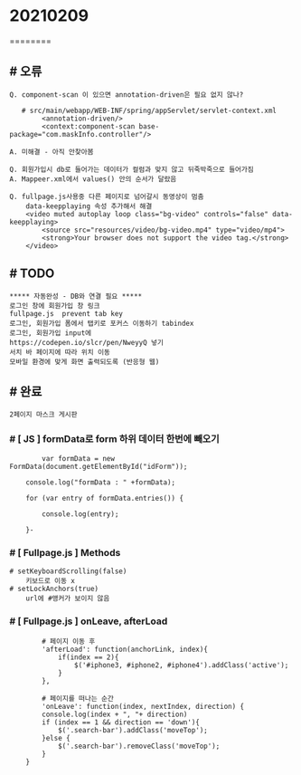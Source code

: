 # 20210209
========

## # 오류
    Q. component-scan 이 있으면 annotation-driven은 필요 없지 않나?

       # src/main/webapp/WEB-INF/spring/appServlet/servlet-context.xml
            <annotation-driven/>
            <context:component-scan base-package="com.maskInfo.controller"/>

    A. 미해결 - 아직 안찾아봄

    Q. 회원가입시 db로 들어가는 데이터가 컬럼과 맞지 않고 뒤죽박죽으로 들어가짐 
    A. Mappeer.xml에서 values() 안의 순서가 달랐음 

    Q. fullpage.js사용중 다른 페이지로 넘어갈시 동영상이 멈춤
        data-keepplaying 속성 추가해서 해결 
        <video muted autoplay loop class="bg-video" controls="false" data-keepplaying>
			<source src="resources/video/bg-video.mp4" type="video/mp4">
			<strong>Your browser does not support the video tag.</strong>
		</video>

    
 
## # TODO
    ***** 자동완성 - DB와 연결 필요 *****
    로그인 창에 회원가입 창 링크
    fullpage.js  prevent tab key
    로그인, 회원가입 폼에서 탭키로 포커스 이동하기 tabindex
    로그인, 회원가입 input에
    https://codepen.io/slcr/pen/NweyyQ 넣기
    서치 바 페이지에 따라 위치 이동
    모바일 환경에 맞게 화면 출력되도록 (반응형 웹)
    

## # 완료
    2페이지 마스크 게시판

### #

### # [ JS ] formData로 form 하위 데이터 한번에 빼오기
            var formData = new FormData(document.getElementById("idForm"));

        console.log("formData : " +formData);

        for (var entry of formData.entries()) {

            console.log(entry);

        }-

### # [ Fullpage.js ] Methods
    # setKeyboardScrolling(false)
        키보드로 이동 x
    # setLockAnchors(true) 
        url에 #앵커가 보이지 않음


### # [ Fullpage.js ] onLeave, afterLoad

            # 페이지 이동 후
            'afterLoad': function(anchorLink, index){
                if(index == 2){
                    $('#iphone3, #iphone2, #iphone4').addClass('active');
                }
            },

            # 페이지를 떠나는 순간
            'onLeave': function(index, nextIndex, direction) {
            console.log(index + ", "+ direction)
            if (index == 1 && direction == 'down'){
                $('.search-bar').addClass('moveTop');
            }else {
                $('.search-bar').removeClass('moveTop');
            }
        }
